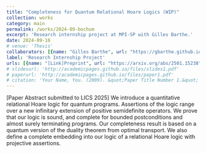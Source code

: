 ```yaml
---
title: "Completeness for Quantum Relational Hoare Logics (WIP)"
collection: works
category: main
permalink: /works/2024-09-bochum
excerpt: 'Research internship project at MPI-SP with Gilles Barthe.'
date: 2024-09-16
# venue: 'Thesis'
collaborators: [{name: "Gilles Barthe", url: "https://gbarthe.github.io"}, {name: "Minbo Gao", url: "https://scholar.google.com/citations?user=b8i9J_QAAAAJ&hl=en"}, {name: "Li Zhou", url: "https://scholar.google.com/citations?user=oEZ7iPkAAAAJ&hl=en"}]
label: 'Research Internship Project'
urls: [{name: "[Link]Preprint", url: "https://arxiv.org/abs/2501.15238"}]
# slidesurl: 'http://academicpages.github.io/files/slides1.pdf'
# paperurl: 'http://academicpages.github.io/files/paper1.pdf'
# citation: 'Your Name, You. (2009). &quot;Paper Title Number 1.&quot; <i>Journal 1</i>. 1(1).'
---
```


[Paper Abstract submitted to LICS 2025] We introduce a quantitative relational Hoare logic for quantum programs. Assertions of the logic range over a new infinitary extension of positive semidefinite operators. We prove that our logic is sound, and complete for bounded postconditions and almost surely terminating programs. Our completeness result is based on a quantum version of the duality theorem from optimal transport. We also define a complete embedding into our logic of a relational Hoare logic with projective assertions.
